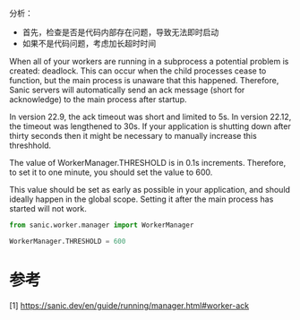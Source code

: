 分析：
- 首先，检查是否是代码内部存在问题，导致无法即时启动
- 如果不是代码问题，考虑加长超时时间

When all of your workers are running in a subprocess a potential problem is created: deadlock. This can occur when the child processes cease to function, but the main process is unaware that this happened. Therefore, Sanic servers will automatically send an ack message (short for acknowledge) to the main process after startup.

In version 22.9, the ack timeout was short and limited to 5s. In version 22.12, the timeout was lengthened to 30s. If your application is shutting down after thirty seconds then it might be necessary to manually increase this threshhold.

The value of WorkerManager.THRESHOLD is in 0.1s increments. Therefore, to set it to one minute, you should set the value to 600.

This value should be set as early as possible in your application, and should ideally happen in the global scope. Setting it after the main process has started will not work.

```python
from sanic.worker.manager import WorkerManager

WorkerManager.THRESHOLD = 600
```

# 参考

[1] https://sanic.dev/en/guide/running/manager.html#worker-ack